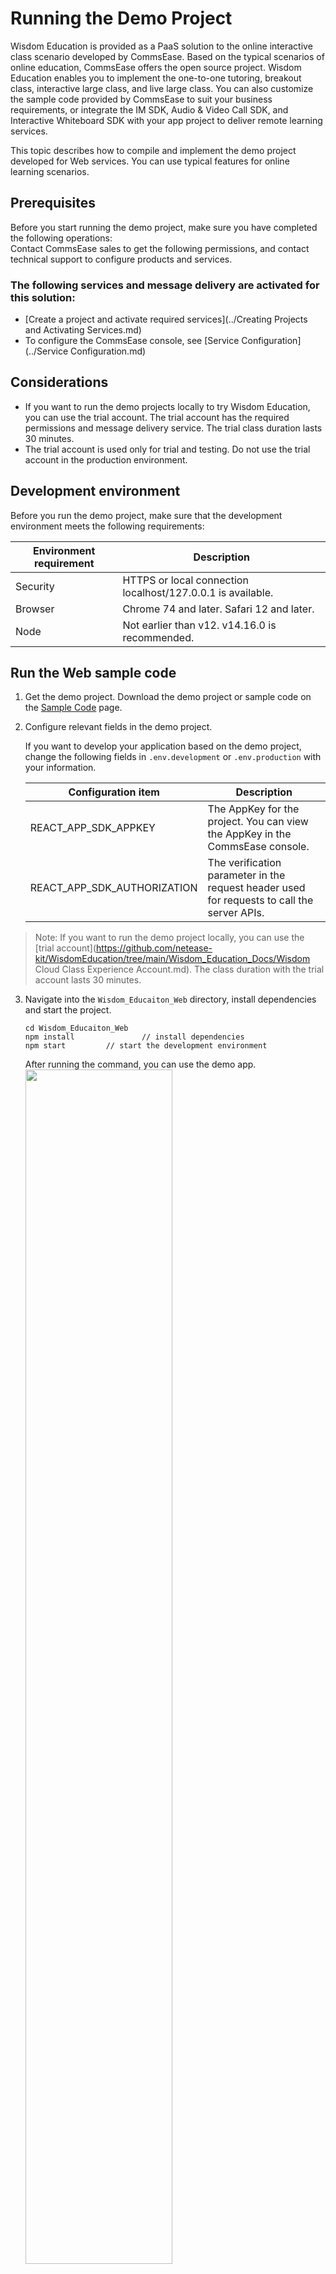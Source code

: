 # Running the Demo Project

Wisdom Education is provided as a PaaS solution to the online interactive class scenario developed by CommsEase. Based on the typical scenarios of online education, CommsEase offers the open source project. Wisdom Education enables you to implement the one-to-one tutoring, breakout class, interactive large class, and live large class. You can also customize the sample code provided by CommsEase to suit your business requirements, or integrate the IM SDK, Audio & Video Call SDK, and Interactive Whiteboard SDK with your app project to deliver remote learning services.

This topic describes how to compile and implement the demo project developed for Web services. You can use typical features for online learning scenarios.

## Prerequisites

Before you start running the demo project, make sure you have completed the following operations:  
Contact CommsEase sales to get the following permissions, and contact technical support to configure products and services.

### The following services and message delivery are activated for this solution:

* [Create a project and activate required services](../Creating Projects and Activating Services.md)
* To configure the CommsEase console, see [Service Configuration](../Service Configuration.md)

## Considerations

- If you want to run the demo projects locally to try Wisdom Education, you can use the trial account. The trial account has the required permissions and message delivery service. The trial class duration lasts 30 minutes.
- The trial account is used only for trial and testing. Do not use the trial account in the production environment.

## Development environment
Before you run the demo project, make sure that the development environment meets the following requirements:

| Environment requirement | Description |
| ---------------- | ------------------------------------------------------------ |
| Security | HTTPS or local connection localhost/127.0.0.1 is available.                                          |
| Browser| Chrome 74 and later. Safari 12 and later.                               |
| Node | Not earlier than v12. v14.16.0 is recommended. |

## Run the Web sample code

1. Get the demo project.
Download the demo project or sample code on the [Sample Code](https://netease.im/edu#page4) page.

2. Configure relevant fields in the demo project.

    If you want to develop your application based on the demo project, change the following fields in `.env.development` or `.env.production` with your information.

    | Configuration item  | Description |
    | ------------- | ------------------------------------------- |
    | REACT_APP_SDK_APPKEY        | The AppKey for the project. You can view the AppKey in the CommsEase console. |
    | REACT_APP_SDK_AUTHORIZATION | The verification parameter in the request header used for requests to call the server APIs. |
    
  > Note:
  > If you want to run the demo project locally, you can use the [trial account](https://github.com/netease-kit/WisdomEducation/tree/main/Wisdom_Education_Docs/Wisdom Cloud Class Experience Account.md). The class duration with the trial account lasts 30 minutes.

3. Navigate into the `Wisdom_Educaiton_Web` directory, install dependencies and start the project.

    ```
    cd Wisdom_Educaiton_Web
    npm install               // install dependencies
    npm start         // start the development environment
    ```
    After running the command, you can use the demo app.
    <image width="70%" src="../Images/web_login.png">
    
4. Build the project.

    ```
    npm run start:pro         // Start the production environment
    npm run build:dev         // Build the testing environment
    npm run build             // Build the production environment
    ```
